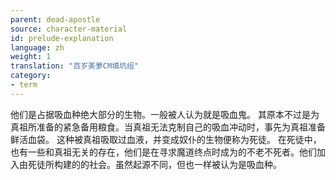 ```yaml
---
parent: dead-apostle
source: character-material
id: prelude-explanation
language: zh
weight: 1
translation: "百岁美萝CM填坑组"
category:
- term
---
```


他们是占据吸血种绝大部分的生物。一般被人认为就是吸血鬼。
其原本不过是为真祖所准备的紧急备用粮食。当真祖无法克制自己的吸血冲动时，事先为真祖准备鲜活血袋。
这种被真祖吸取过血液，并变成奴仆的生物便称为死徒。
在死徒中，也有一些和真祖无关的存在，他们是在寻求魔道终点时成为的不老不死者。他们加入由死徒所构建的的社会。虽然起源不同，但也一样被认为是吸血种。
